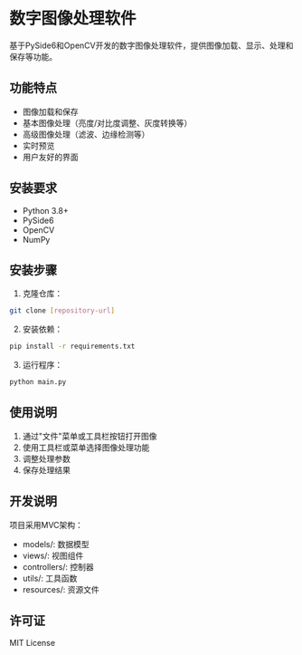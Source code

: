 # 数字图像处理软件

基于PySide6和OpenCV开发的数字图像处理软件，提供图像加载、显示、处理和保存等功能。

## 功能特点

- 图像加载和保存
- 基本图像处理（亮度/对比度调整、灰度转换等）
- 高级图像处理（滤波、边缘检测等）
- 实时预览
- 用户友好的界面

## 安装要求

- Python 3.8+
- PySide6
- OpenCV
- NumPy

## 安装步骤

1. 克隆仓库：
```bash
git clone [repository-url]
```

2. 安装依赖：
```bash
pip install -r requirements.txt
```

3. 运行程序：
```bash
python main.py
```

## 使用说明

1. 通过"文件"菜单或工具栏按钮打开图像
2. 使用工具栏或菜单选择图像处理功能
3. 调整处理参数
4. 保存处理结果

## 开发说明

项目采用MVC架构：
- models/: 数据模型
- views/: 视图组件
- controllers/: 控制器
- utils/: 工具函数
- resources/: 资源文件

## 许可证

MIT License 